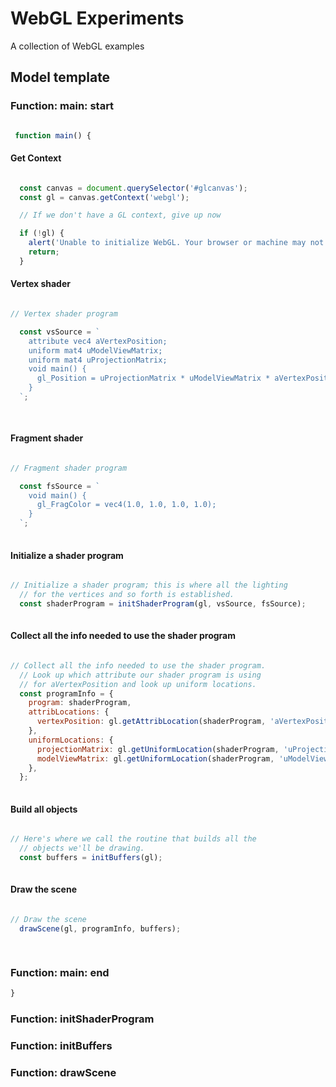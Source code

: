 # WebGL Experiments
A collection of WebGL examples

## Model template

### Function: main: start

```javascript

 function main() {

```

#### Get Context

```javascript

  const canvas = document.querySelector('#glcanvas');
  const gl = canvas.getContext('webgl');

  // If we don't have a GL context, give up now

  if (!gl) {
    alert('Unable to initialize WebGL. Your browser or machine may not support it.');
    return;
  }

```
#### Vertex shader

```javascript

// Vertex shader program

  const vsSource = `
    attribute vec4 aVertexPosition;
    uniform mat4 uModelViewMatrix;
    uniform mat4 uProjectionMatrix;
    void main() {
      gl_Position = uProjectionMatrix * uModelViewMatrix * aVertexPosition;
    }
  `;
  
   
```

#### Fragment shader

```javascript

// Fragment shader program

  const fsSource = `
    void main() {
      gl_FragColor = vec4(1.0, 1.0, 1.0, 1.0);
    }
  `; 
   
```

#### Initialize a shader program

```javascript

// Initialize a shader program; this is where all the lighting
  // for the vertices and so forth is established.
  const shaderProgram = initShaderProgram(gl, vsSource, fsSource);
   
```

#### Collect all the info needed to use the shader program

```javascript

// Collect all the info needed to use the shader program.
  // Look up which attribute our shader program is using
  // for aVertexPosition and look up uniform locations.
  const programInfo = {
    program: shaderProgram,
    attribLocations: {
      vertexPosition: gl.getAttribLocation(shaderProgram, 'aVertexPosition'),
    },
    uniformLocations: {
      projectionMatrix: gl.getUniformLocation(shaderProgram, 'uProjectionMatrix'),
      modelViewMatrix: gl.getUniformLocation(shaderProgram, 'uModelViewMatrix'),
    },
  };
   
```

#### Build all objects

```javascript

// Here's where we call the routine that builds all the
  // objects we'll be drawing.
  const buffers = initBuffers(gl);
   
```

#### Draw the scene

```javascript

// Draw the scene
  drawScene(gl, programInfo, buffers);

   
```

### Function: main: end

```javascript
}

```

### Function: initShaderProgram
### Function: initBuffers
### Function: drawScene